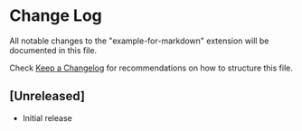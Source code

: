 # Change Log

All notable changes to the "example-for-markdown" extension will be documented in this file.

Check [Keep a Changelog](http://keepachangelog.com/) for recommendations on how to structure this file.

## [Unreleased]

- Initial release